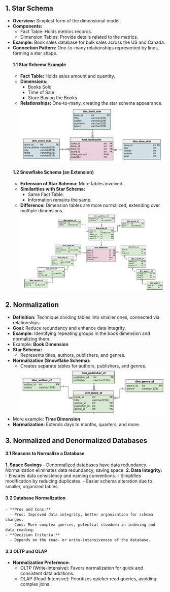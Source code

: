 ## 1.  Star Schema
- **Overview:** Simplest form of the dimensional model.
- **Components:**
  - Fact Table: Holds metrics records.
  - Dimension Tables: Provide details related to the metrics.
- **Example:** Book sales database for bulk sales across the US and Canada.
- **Connection Pattern:** One-to-many relationships represented by lines, forming a star shape.
  #### **1.1  Star Schema Example**
    - **Fact Table:** Holds sales amount and quantity.
    - **Dimensions:**
      - Books Sold
      - Time of Sale
      - Store Buying the Books
    - **Relationships:** One-to-many, creating the star schema appearance.
![star-schema-book](./star-schema.png)
  #### **1.2 Snowflake Schema (an Extension)**
    - **Extension of Star Schema:** More tables involved.
    - **Similarities with Star Schema:**
      - Same Fact Table.
      - Information remains the same.
    - **Difference:** Dimension tables are more normalized, extending over multiple dimensions.
![snowflake-schema-book](./snowflake-schema.png)
## 2.  Normalization
- **Definition:** Technique dividing tables into smaller ones, connected via relationships.
- **Goal:** Reduce redundancy and enhance data integrity.
- **Example:** Identifying repeating groups in the book dimension and normalizing them.
- Example: **Book Dimension**
- **Star Schema:**
  - Represents titles, authors, publishers, and genres.
- **Normalization (Snowflake Schema):**
  - Creates separate tables for authors, publishers, and genres.
![book-dimension-normalisation](./book-dimension-of-snowlake-schema.png)
- More example: **Time Dimension**
- **Normalization:** Extends days to months, quarters, and more.

## 3. Normalized and Denormalized Databases
  #### 3.1  Reasons to Normalize a Database
  **1. Space Savings**
         - Denormalized databases have data redundancy.
         - Normalization eliminates data redundancy, saving space.
  **2. Data Integrity:**
         - Ensures data consistency and naming conventions.
         - Simplifies modification by reducing duplicates.
         - Easier schema alteration due to smaller, organized tables.
  #### 3.2  Database Normalization
    - **Pros and Cons:**
      - Pros: Improved data integrity, better organization for schema changes.
      - Cons: More complex queries, potential slowdown in indexing and data reading.
    - **Decision Criteria:**
      - Depends on the read- or write-intensiveness of the database.
  #### 3.3  OLTP and OLAP
- **Normalization Preference:**
  - OLTP (Write-Intensive): Favors normalization for quick and consistent data additions.
  - OLAP (Read-Intensive): Prioritizes quicker read queries, avoiding complex joins.
